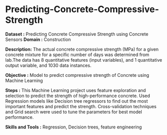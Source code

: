 # Predicting-Concrete-Compressive-Strength

**Dataset :** Predicting Concrete Compressive Strength using Concrete Sensors
**Domain :** Construction

**Description:** The actual concrete compressive strength (MPa) for a given concrete mixture for a specific number of days was determined from lab.The data has 8 quantitative features (input variables), and 1 quantitative output variable, and 1030 data instances.

**Objective :** Model to predict compressive strength of Concrete using Machine Learning

**Steps :** This Machine Learning project uses feature exploration and selection to predict the strength of high-performance concrete. Used Regression models like Decision tree regressors to find out the most important features and predict the strength. Cross-validation techniques and Grid search were used to tune the parameters for best model performance.

**Skills and Tools :** Regression, Decision trees, feature engineering
